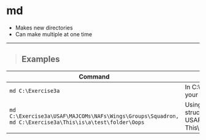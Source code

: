 # md

- Makes new directories
- Can make multiple at one time

---

> ## **Examples**

| **Command** | **Description** |
|-------------|-----------------|
| `md C:\Exercise3a` | In C:\ Create a folder called Excercise3a, change your working directory to that folder |
| `md C:\Exercise3a\USAF\MAJCOMs\NAFs\Wings\Groups\Squadron, md C:\Exercise3a\This\is\a\test\folder\Oops` | Using 2 commands, create the following folder structure under C:\Exercise3a, USAF\MAJCOMs\NAFs\Wings\Groups\Squadrons, This\is\a\test\folder\Oops |